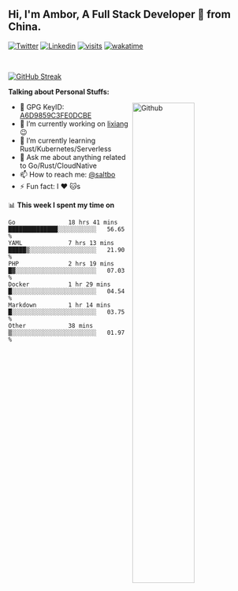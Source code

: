 ## Hi, I'm Ambor, A Full Stack Developer 🚀 from China.

[![Twitter](https://img.shields.io/badge/-saltbo-1ca0f1?style=flat&logo=twitter&logoColor=white)](https://twitter.com/rdsaltbo)
[![Linkedin](https://img.shields.io/badge/-saltbo-blue?style=flat&logo=Linkedin&logoColor=white)](https://www.linkedin.com/in/saltbo/)
[![visits](https://visitor.vercel.app/page/saltbo?color=light-green)](https://github.com/saltbo/)
[![wakatime](https://wakatime.com/badge/user/f82b1c77-faab-48cd-aef5-a12c0aff104b.svg)](https://wakatime.com/@f82b1c77-faab-48cd-aef5-a12c0aff104b)

&nbsp;  

[![GitHub Streak](http://github-readme-streak-stats.herokuapp.com?user=saltbo&hide_border=true&date_format=M%20j%5B%2C%20Y%5D)](https://git.io/streak-stats)

**Talking about Personal Stuffs:**
<!-- Any image aligned to the right. Beware the width  -->
<img width="50%" align="right" alt="Github" src="https://raw.githubusercontent.com/saltbo/saltbo/master/images/git-header.svg" />

- 🤘 GPG KeyID: [A6D9859C3FE0DCBE](https://saltbo.cn/pgp_keys.asc)
- 🔭 I’m currently working on [lixiang](https://www.lixiang.com/) :wink:
- 🌱 I’m currently learning Rust/Kubernetes/Serverless
- 💬 Ask me about anything related to Go/Rust/CloudNative
- 📫 How to reach me: [@saltbo](https://t.me/saltbo)
- ⚡ Fun fact: I :heart: :cat:s


📊 **This week I spent my time on**
<!--START_SECTION:waka-->

```text
Go               18 hrs 41 mins  ██████████████░░░░░░░░░░░   56.65 %
YAML             7 hrs 13 mins   █████▒░░░░░░░░░░░░░░░░░░░   21.90 %
PHP              2 hrs 19 mins   █▓░░░░░░░░░░░░░░░░░░░░░░░   07.03 %
Docker           1 hr 29 mins    █░░░░░░░░░░░░░░░░░░░░░░░░   04.54 %
Markdown         1 hr 14 mins    █░░░░░░░░░░░░░░░░░░░░░░░░   03.75 %
Other            38 mins         ▒░░░░░░░░░░░░░░░░░░░░░░░░   01.97 %
```

<!--END_SECTION:waka-->
